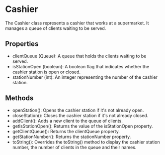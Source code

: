 # Cashier

The Cashier class represents a cashier that works at a supermarket. It manages a queue of clients waiting to be served. <br>

## Properties

- clientQueue (Queue<Client>): A queue that holds the clients waiting to be served. <br>
- isStationOpen (boolean): A boolean flag that indicates whether the cashier station is open or closed. <br>
- stationNumber (int): An integer representing the number of the cashier station. <br>

## Methods

- openStation(): Opens the cashier station if it's not already open. <br>
- closeStation(): Closes the cashier station if it's not already closed. <br>
- addClient(): Adds a new client to the queue of clients. <br>
- getIsStationOpen(): Returns the value of the isStationOpen property. <br>
- getClientQueue(): Returns the clientQueue property. <br>
- getStationNumber(): Returns the stationNumber property. <br>
- toString(): Overrides the toString() method to display the cashier station number, the number of clients in the queue and their names. <br>

